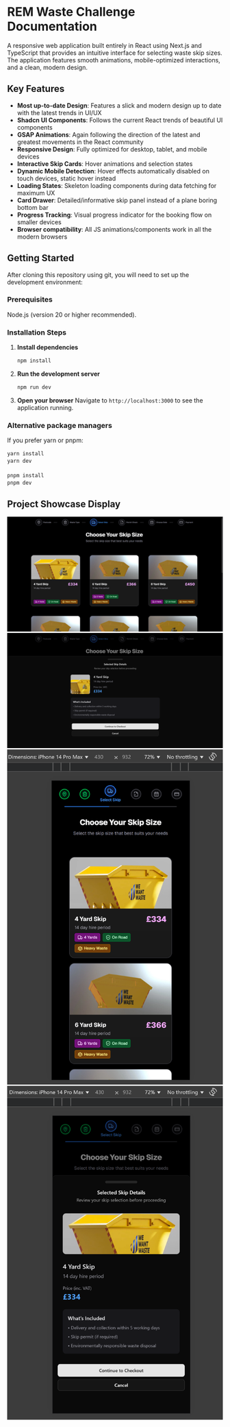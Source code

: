 # REM Waste Challenge Documentation

A responsive web application built entirely in React using Next.js and TypeScript that provides an intuitive interface for selecting waste skip sizes. The application features smooth animations, mobile-optimized interactions, and a clean, modern design.

## Key Features

- **Most up-to-date Design**: Features a slick and modern design up to date with the latest trends in UI/UX
- **Shadcn UI Components**: Follows the current React trends of beautiful UI components
- **GSAP Animations**: Again following the direction of the latest and greatest movements in the React community
- **Responsive Design**: Fully optimized for desktop, tablet, and mobile devices
- **Interactive Skip Cards**: Hover animations and selection states
- **Dynamic Mobile Detection**: Hover effects automatically disabled on touch devices, static hover instead
- **Loading States**: Skeleton loading components during data fetching for maximum UX
- **Card Drawer**: Detailed/informative skip panel instead of a plane boring bottom bar
- **Progress Tracking**: Visual progress indicator for the booking flow on smaller devices
- **Browser compatibility**: All JS animations/components work in all the modern browsers

## Getting Started

After cloning this repository using git, you will need to set up the development environment:

### Prerequisites

Node.js (version 20 or higher recommended).

### Installation Steps

1. **Install dependencies**
   ```bash
   npm install
   ```

2. **Run the development server**
   ```bash
   npm run dev
   ```

3. **Open your browser**
   Navigate to `http://localhost:3000` to see the application running.

### Alternative package managers
If you prefer yarn or pnpm:
```bash
yarn install
yarn dev

pnpm install
pnpm dev
```

## Project Showcase Display

![Desktop View](docs/images/demo-desktop.png)
![Desktop Drawer View](docs/images/demo-desktop-drawer.png)
![Mobile View](docs/images/demo-mobile.png)
![Mobile Drawer View](docs/images/demo-mobile-drawer.png)